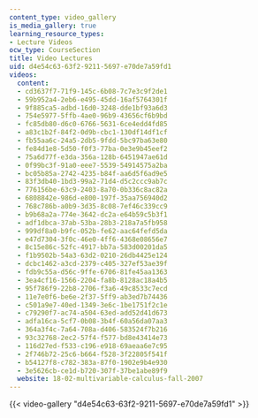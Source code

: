 ```yaml
---
content_type: video_gallery
is_media_gallery: true
learning_resource_types:
- Lecture Videos
ocw_type: CourseSection
title: Video Lectures
uid: d4e54c63-63f2-9211-5697-e70de7a59fd1
videos:
  content:
  - cd3637f7-71f9-145c-6b08-7c7e3c9f2de1
  - 59b952a4-2eb6-e495-45dd-16af5764301f
  - 9f885ca5-adbd-16d0-3248-dde1bf93a6d3
  - 754e5977-5ffb-4ae0-96b9-43656cf6b9bd
  - fc85db80-d6c0-6766-5631-6ce4edd4fd85
  - a83c1b2f-84f2-0d9b-cbc1-130df14df1cf
  - fb55aa6c-24a5-2db5-9fdd-5bc97ba63e80
  - fe84d1e8-5d50-f0f3-77ba-0e3e9b45eef2
  - 75a6d77f-e3da-356a-128b-6451947ae61d
  - 0f99bc3f-91a0-eee7-5539-54914575a2ba
  - bc05b85a-2742-4235-b84f-aa6d5f6ad9e5
  - 83f3db40-1bd3-99a2-71d4-d5c2ccc9ab7c
  - 776156be-63c9-2403-8a70-0b336c8ac82a
  - 6808842e-986d-e800-197f-35aa756940d2
  - 768c786b-a0b9-3d35-8c08-7ef46c339cc9
  - b9b68a2a-774e-3642-dc2a-e64b59c5b3f1
  - adf1dbca-37ab-53ba-28b3-218a7a5fb958
  - 999df8a0-b9fc-052b-fe62-aac64fefd5da
  - e47d7304-3f0c-46e0-4ff6-4368e08656e7
  - 8c15e86c-52fc-4917-bb7a-583d00201da5
  - f1b9502b-54a3-63d2-0210-26db4425e124
  - dcbc1462-a3cd-2379-c405-327ef53ae39f
  - fdb9c55a-d56c-9ffe-6706-81fe45aa1363
  - 3ea4cf16-1566-2204-fa8b-8128ac18a4b5
  - 95f786f9-22b8-2706-f3a6-49c8533c7ecd
  - 11e7e0f6-be6e-2f37-5ff9-ab3ed7b74436
  - c501a9e7-40ed-1349-3e6c-1be1751f2c1e
  - c79290f7-ac74-a504-63ed-add52d41d673
  - adfa16ca-5cf7-0b08-3b4f-60a56da07aa3
  - 364a3f4c-7a64-708a-d406-583524f7b216
  - 93c32768-2ec2-57f4-f577-bd8e43414e73
  - 116d27ed-f533-c196-e918-69aeaa6e7c95
  - 2f746b72-25c6-b664-f528-3f22805f541f
  - b54127f8-c782-383a-87f0-1902e9b4e930
  - 3e5626cb-ce1d-b720-307f-37be1abe89f9
  website: 18-02-multivariable-calculus-fall-2007
---
```



{{< video-gallery "d4e54c63-63f2-9211-5697-e70de7a59fd1" >}}

